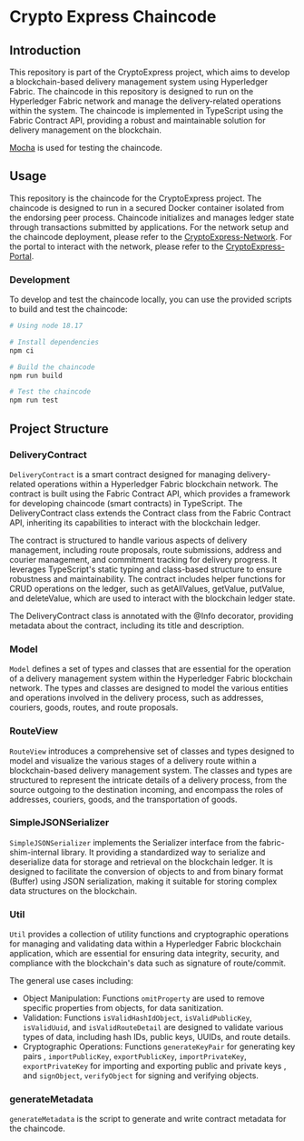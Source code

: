 # Crypto Express Chaincode

## Introduction
This repository is part of the CryptoExpress project, which aims to develop a blockchain-based delivery management system using Hyperledger Fabric. The chaincode in this repository is designed to run on the Hyperledger Fabric network and manage the delivery-related operations within the system. The chaincode is implemented in TypeScript using the Fabric Contract API, providing a robust and maintainable solution for delivery management on the blockchain.

[Mocha](https://mochajs.org/) is used for testing the chaincode.


## Usage
This repository is the chaincode for the CryptoExpress project. The chaincode is designed to run in a secured Docker container isolated from the endorsing peer process. Chaincode initializes and manages ledger state through transactions submitted by applications. For the network setup and the chaincode deployment, please refer to the [CryptoExpress-Network](https://github.com/Jerrylum/CryptoExpress-Network). For the portal to interact with the network, please refer to the [CryptoExpress-Portal](https://github.com/Jerrylum/CryptoExpress-Portal).

### Development
To develop and test the chaincode locally, you can use the provided scripts to build and test the chaincode:

```bash
# Using node 18.17

# Install dependencies
npm ci

# Build the chaincode
npm run build

# Test the chaincode
npm run test
```

## Project Structure

### DeliveryContract
`DeliveryContract` is a smart contract designed for managing delivery-related operations within a Hyperledger Fabric blockchain network. The contract is built using the Fabric Contract API, which provides a framework for developing chaincode (smart contracts) in TypeScript. The DeliveryContract class extends the Contract class from the Fabric Contract API, inheriting its capabilities to interact with the blockchain ledger.

The contract is structured to handle various aspects of delivery management, including route proposals, route submissions, address and courier management, and commitment tracking for delivery progress. It leverages TypeScript's static typing and class-based structure to ensure robustness and maintainability. The contract includes helper functions for CRUD operations on the ledger, such as getAllValues, getValue, putValue, and deleteValue, which are used to interact with the blockchain ledger state.

The DeliveryContract class is annotated with the @Info decorator, providing metadata about the contract, including its title and description.

### Model
`Model` defines a set of types and classes that are essential for the operation of a delivery management system within the Hyperledger Fabric blockchain network. The types and classes are designed to model the various entities and operations involved in the delivery process, such as addresses, couriers, goods, routes, and route proposals.

### RouteView
`RouteView` introduces a comprehensive set of classes and types designed to model and visualize the various stages of a delivery route within a blockchain-based delivery management system. The classes and types are structured to represent the intricate details of a delivery process, from the source outgoing to the destination incoming, and encompass the roles of addresses, couriers, goods, and the transportation of goods.

### SimpleJSONSerializer
`SimpleJSONSerializer` implements the Serializer interface from the fabric-shim-internal library. It providing a standardized way to serialize and deserialize data for storage and retrieval on the blockchain ledger. It is designed to facilitate the conversion of objects to and from binary format (Buffer) using JSON serialization, making it suitable for storing complex data structures on the blockchain.

### Util
`Util` provides a collection of utility functions and cryptographic operations for managing and validating data within a Hyperledger Fabric blockchain application, which are essential for ensuring data integrity, security, and compliance with the blockchain's data such as signature of route/commit. 

The general use cases including:
- Object Manipulation: Functions `omitProperty` are used to remove specific properties from objects, for data sanitization.
- Validation: Functions `isValidHashIdObject`, `isValidPublicKey`, `isValidUuid`, and `isValidRouteDetail` are designed to validate various types of data, including hash IDs, public keys, UUIDs, and route details.
- Cryptographic Operations: Functions `generateKeyPair` for generating key pairs , `importPublicKey`, `exportPublicKey`, `importPrivateKey`, `exportPrivateKey` for importing and exporting public and private keys , and `signObject`, `verifyObject` for signing and verifying objects.

### generateMetadata
`generateMetadata` is the script to generate and write contract metadata for the chaincode.
